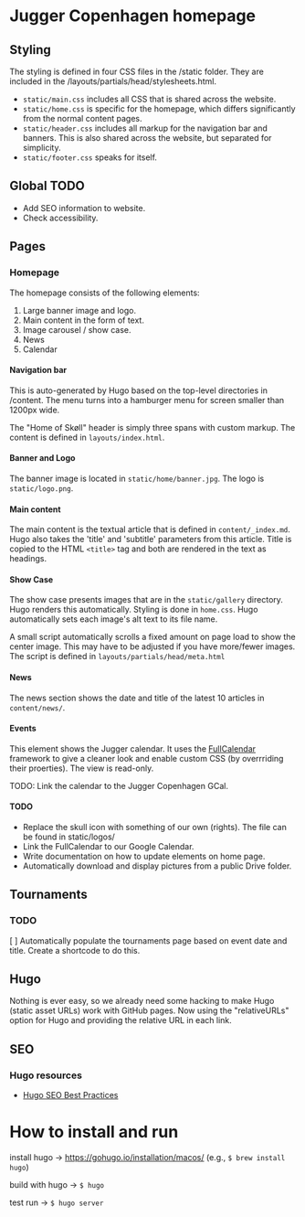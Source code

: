 # Jugger Copenhagen homepage


## Styling

The styling is defined in four CSS files in the /static folder. They are included in the /layouts/partials/head/stylesheets.html. 

- `static/main.css` includes all CSS that is shared across the website. 
- `static/home.css` is specific for the homepage, which differs significantly from the normal content pages.
- `static/header.css` includes all markup for the navigation bar and banners. This is also shared across the website, but separated for simplicity.
- `static/footer.css` speaks for itself.

## Global TODO

- Add SEO information to website.
- Check accessibility.

## Pages

### Homepage

The homepage consists of the following elements:

1. Large banner image and logo.
2. Main content in the form of text.
3. Image carousel / show case.
4. News
5. Calendar

#### Navigation bar

This is auto-generated by Hugo based on the top-level directories in /content. The menu turns into a hamburger menu for screen smaller than 1200px wide.

The "Home of Skøll" header is simply three spans with custom markup. The content is defined in `layouts/index.html`.

#### Banner and Logo

The banner image is located in `static/home/banner.jpg`. The logo is `static/logo.png`.

#### Main content

The main content is the textual article that is defined in `content/_index.md`. Hugo also takes the 'title' and 'subtitle' parameters from this article. Title is copied to the HTML `<title>` tag and both are rendered in the text as headings.

#### Show Case

The show case presents images that are in the `static/gallery` directory. Hugo renders this automatically. Styling is done in `home.css`. Hugo automatically sets each image's alt text to its file name.

A small script automatically scrolls a fixed amount on page load to show the center image. This may have to be adjusted if you have more/fewer images. The script is defined in `layouts/partials/head/meta.html`

#### News

The news section shows the date and title of the latest 10 articles in `content/news/`.

#### Events

This element shows the Jugger calendar. It uses the [FullCalendar](https://fullcalendar.io/) framework to give a cleaner look and enable custom CSS (by overrriding their proerties). The view is read-only.

TODO: Link the calendar to the Jugger Copenhagen GCal.

#### TODO

- Replace the skull icon with something of our own (rights). The file can be found in static/logos/
- Link the FullCalendar to our Google Calendar.
- Write documentation on how to update elements on home page.
- Automatically download and display pictures from a public Drive folder.

## Tournaments

### TODO

[ ] Automatically populate the tournaments page based on event date and title. Create a shortcode to do this.
 
## Hugo

Nothing is ever easy, so we already need some hacking to make Hugo (static asset URLs) work with GitHub pages. Now using the "relativeURLs" option for Hugo and providing the relative URL in each link.

## SEO

### Hugo resources

- [Hugo SEO Best Practices](https://cloudcannon.com/tutorials/hugo-seo-best-practices/)

# How to install and run

install hugo -> https://gohugo.io/installation/macos/
 (e.g., `$ brew install hugo`)

build with hugo -> `$ hugo`

test run -> `$ hugo server`